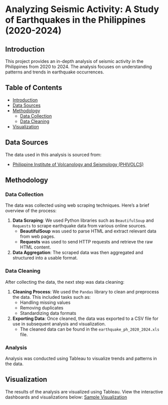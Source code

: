# Analyzing Seismic Activity: A Study of Earthquakes in the Philippines (2020-2024)

## Introduction
This project provides an in-depth analysis of seismic activity in the Philippines from 2020 to 2024. The analysis focuses on understanding patterns and trends in earthquake occurrences.

## Table of Contents
- [Introduction](#introduction)
- [Data Sources](#data-sources)
- [Methodology](#methodology)
  - [Data Collection](#data-collection)
  - [Data Cleaning](#data-cleaning)
- [Visualization](#visualization)

## Data Sources
The data used in this analysis is sourced from:
- [Philippine Institute of Volcanology and Seismology (PHIVOLCS)](https://www.phivolcs.dost.gov.ph/index.php/earthquake/earthquake-information3)

## Methodology

### Data Collection
The data was collected using web scraping techniques. Here’s a brief overview of the process:
1. **Data Scraping**: We used Python libraries such as `BeautifulSoup` and `Requests` to scrape earthquake data from various online sources.
   - **BeautifulSoup** was used to parse HTML and extract relevant data from web pages.
   - **Requests** was used to send HTTP requests and retrieve the raw HTML content.
2. **Data Aggregation**: The scraped data was then aggregated and structured into a usable format.

### Data Cleaning
After collecting the data, the next step was data cleaning:
1. **Cleaning Process**: We used the `Pandas` library to clean and preprocess the data. This included tasks such as:
   - Handling missing values
   - Removing duplicates
   - Standardizing data formats
2. **Exporting Data**: Once cleaned, the data was exported to a CSV file for use in subsequent analysis and visualization.
   - The cleaned data can be found in the `earthquake_ph_2020_2024.xls` file.

### Analysis
Analysis was conducted using Tableau to visualize trends and patterns in the data.

## Visualization
The results of the analysis are visualized using Tableau. View the interactive dashboards and visualizations below:
[Sample Visualization](https://public.tableau.com/app/profile/restituto.rodeo/viz/Philippine_Earthquake_Data2020-2024/Dashboard1)
